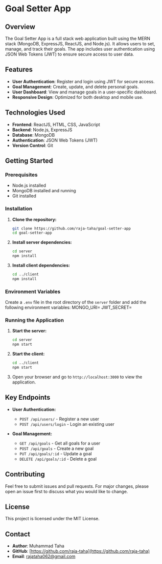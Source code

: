 # Goal Setter App

## Overview
The Goal Setter App is a full stack web application built using the MERN stack (MongoDB, ExpressJS, ReactJS, and Node.js). It allows users to set, manage, and track their goals. The app includes user authentication using JSON Web Tokens (JWT) to ensure secure access to user data.

## Features
- **User Authentication**: Register and login using JWT for secure access.
- **Goal Management**: Create, update, and delete personal goals.
- **User Dashboard**: View and manage goals in a user-specific dashboard.
- **Responsive Design**: Optimized for both desktop and mobile use.

## Technologies Used
- **Frontend**: ReactJS, HTML, CSS, JavaScript
- **Backend**: Node.js, ExpressJS
- **Database**: MongoDB
- **Authentication**: JSON Web Tokens (JWT)
- **Version Control**: Git

## Getting Started

### Prerequisites
- Node.js installed
- MongoDB installed and running
- Git installed

### Installation

1. **Clone the repository:**
    ```bash
    git clone https://github.com/raja-taha/goal-setter-app
    cd goal-setter-app
    ```

2. **Install server dependencies:**
    ```bash
    cd server
    npm install
    ```

3. **Install client dependencies:**
    ```bash
    cd ../client
    npm install
    ```

### Environment Variables
Create a `.env` file in the root directory of the `server` folder and add the following environment variables:
MONGO_URI=<Your MongoDB URI>
JWT_SECRET=<Your JWT Secret>

### Running the Application

1. **Start the server:**
    ```bash
    cd server
    npm start
    ```

2. **Start the client:**
    ```bash
    cd ../client
    npm start
    ```

3. Open your browser and go to `http://localhost:3000` to view the application.

## Key Endpoints

- **User Authentication:**
  - `POST /api/users/` - Register a new user
  - `POST /api/users/login` - Login an existing user

- **Goal Management:**
  - `GET /api/goals` - Get all goals for a user
  - `POST /api/goals` - Create a new goal
  - `PUT /api/goals/:id` - Update a goal
  - `DELETE /api/goals/:id` - Delete a goal

## Contributing
Feel free to submit issues and pull requests. For major changes, please open an issue first to discuss what you would like to change.

## License
This project is licensed under the MIT License.

## Contact
- **Author**: Muhammad Taha
- **GitHub**: [https://github.com/raja-taha](https://github.com/raja-taha)
- **Email**: [rajataha062@gmail.com](mailto:rajataha062@gmail.com)
